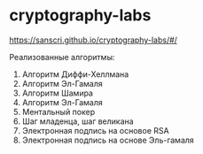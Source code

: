 # cryptography-labs
https://sanscri.github.io/cryptography-labs/#/

 Реализованные алгоритмы:
 1) Алгоритм Диффи-Хеллмана
 2) Алгоритм Эл-Гамаля
 3) Алгоритм Шамира
 4) Алгоритм Эл-Гамаля
 5) Ментальный покер
 5) Шаг младенца, шаг великана
 6) Электронная подпись на основое RSA
 7) Электронная подпись на основе Эль-гамаля
 
